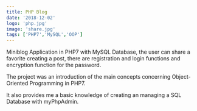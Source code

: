 ```yaml
---
title: PHP Blog
date: '2018-12-02'
logo: 'php.jpg'
image: 'share.jpg'
tags: ['PHP7','MySQL','OOP']
---
```

Miniblog Application in PHP7 with MySQL Database, the user can share a favorite creating a post, there are registration and login functions and encryption function for the password.

The project was an introduction of the main concepts concerning Object-Oriented Programming in PHP7. 

It also provides me a basic knowledge of creating an managing a SQL Database with myPhpAdmin.